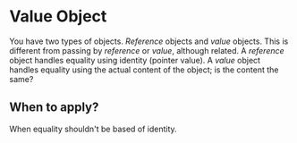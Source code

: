 # Value Object

You have two types of objects. _Reference_ objects and _value_ objects. This is different from passing by _reference_
or _value_, although related. A _reference_ object handles equality using identity (pointer value). A _value_ object 
handles equality using the actual content of the object; is the content the same?

## When to apply?
When equality shouldn't be based of identity.